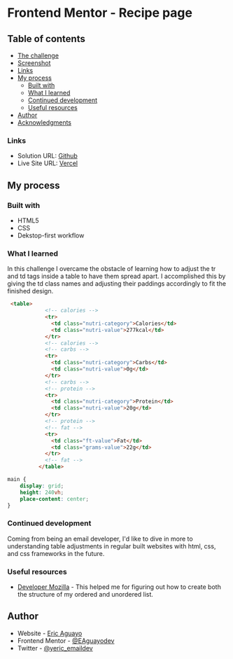 # Frontend Mentor - Recipe page

## Table of contents

  - [The challenge](#the-challenge)
  - [Screenshot](#screenshot)
  - [Links](#links)
- [My process](#my-process)
  - [Built with](#built-with)
  - [What I learned](#what-i-learned)
  - [Continued development](#continued-development)
  - [Useful resources](#useful-resources)
- [Author](#author)
- [Acknowledgments](#acknowledgments)



### Links

- Solution URL: [Github](https://your-solution-url.com)
- Live Site URL: [Vercel](https://your-live-site-url.com)

## My process

### Built with

- HTML5 
- CSS
- Dekstop-first workflow

### What I learned

In this challenge I overcame the obstacle of learning how to adjust the tr and td tags inside a table to have them spread apart. I accomplished this by giving the td class names and adjusting their paddings accordingly to fit the finished design.


```html
 <table>
            <!-- calories -->
            <tr>
              <td class="nutri-category">Calories</td>
              <td class="nutri-value">277kcal</td>
            </tr>
            <!-- calories -->
            <!-- carbs -->
            <tr>
              <td class="nutri-category">Carbs</td>
              <td class="nutri-value">0g</td>
            </tr>
            <!-- carbs -->
            <!-- protein -->
            <tr>
              <td class="nutri-category">Protein</td>
              <td class="nutri-value">20g</td>
            </tr>
            <!-- protein -->
            <!-- fat -->
            <tr>
              <td class="ft-value">Fat</td>
              <td class="grams-value">22g</td>
            </tr>
            <!-- fat -->
          </table>
```
```css
main {
    display: grid;
    height: 240vh;
    place-content: center;
}
```

### Continued development

Coming from being an email developer, I'd like to dive in more to understanding table adjustments in regular built websites with html, css, and css frameworks in the future.



### Useful resources

- [Developer Mozilla](https://developer.mozilla.org/en-US/docs/Web/HTML/Element/ol) - This helped me for figuring out how to create both the structure of my ordered and unordered list.


## Author

- Website - [Eric Aguayo](https://www.ericaguayo.com)
- Frontend Mentor - [@EAguayodev](https://www.frontendmentor.io/profile/EAguayodev)
- Twitter - [@yeric_emaildev](https://www.twitter.com/eric_emaildev)
